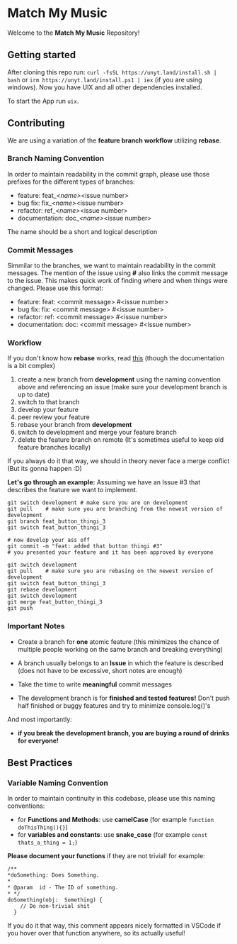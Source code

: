 # Match My Music

Welcome to the **Match My Music** Repository!

## Getting started

After cloning this repo run: `curl -fsSL https://unyt.land/install.sh | bash` or `irm https://unyt.land/install.ps1 | iex` (if you are using windows).
Now you have UIX and all other dependencies installed.

To start the App run `uix`.

## Contributing
We are using a variation of the **feature branch workflow** utilizing **rebase**.

### Branch Naming Convention

In order to maintain readability in the commit graph, please use those prefixes for the different types of branches:
- feature: feat_*<name\>*<issue  number\>
- bug fix: fix_*<name\>*<issue  number\>
- refactor: ref_*<name\>*<issue  number\>
- documentation: doc_*<name\>*<issue  number\>

The name should be a short and logical description

### Commit Messages

Simmilar to the branches, we want to maintain readability in the commit messages. The mention of the issue using **#** also links the commit message to the issue. This makes quick work of finding where and when things were changed. Please use this format:
- feature: feat: <commit message\> #<issue  number\>
- bug fix: fix: <commit message\> #<issue  number\>
- refactor: ref: <commit message\> #<issue  number\>
- documentation: doc: <commit message\> #<issue  number\>


### Workflow
If you don't know how **rebase** works, read [this](https://git-scm.com/docs/git-rebase) (though the documentation is a bit complex)

1. create a new branch from **development** using the naming convention above and referencing an issue (make sure your development branch is up to date)
2. switch to that branch
3. develop your feature
4. peer review your feature
5.  rebase your branch from **development**
6. switch to development and merge your feature branch
7. delete the feature branch on remote (It's sometimes useful to keep old feature branches locally)

If you always do it that way, we should in theory never face a merge conflict (But its gonna happen :D)

**Let's go through an example:**
Assuming we have an Issue #3 that describes the feature we want to implement.

    git switch development # make sure you are on development
    git pull	# make sure you are branching from the newest version of development
    git branch feat_button_thingi_3
    git switch feat_button_thingi_3
    
    # now develop your ass off
    git commit -m "feat: added that button thingi #3"
    # you presented your feature and it has been approved by everyone
    
    git switch development
    git pull	# make sure you are rebasing on the newest version of development
    git switch feat_button_thingi_3
    git rebase development
    git switch development
    git merge feat_button_thingi_3
    git push

### Important Notes
- Create a branch for **one** atomic feature (this minimizes the chance of multiple people working on the same branch and breaking everything)
- A branch usually belongs to an **Issue** in which the feature is described (does not have to be excessive, short notes are enough)
- Take the time to write **meaningful** commit messages

- The development branch is for **finished and tested features!** Don't push half finished or buggy features and try to minimize console.log()'s

And most importantly:
- **if you break the development branch, you are buying a round of drinks for everyone!**

## Best Practices

### Variable Naming Convention
In order to maintain continuity in this codebase, please use this naming conventions:
- for **Functions and Methods**: use **camelCase** (for example `function doThisThing(){}`)
- for **variables and constants**: use **snake_case** (for example `const thats_a_thing = 1;`)

**Please document your functions** if they are not trivial!
for example: 

    /**
    *doSomething: Does Something.
    *
    * @param  id - The ID of something.
    * */
    doSomething(obj:  Something) {
	    // Do non-trivial shit
	  }
If you do it that way, this comment appears nicely formatted in VSCode if you hover over that function anywhere, so its actually useful!


